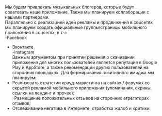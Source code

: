 Мы будем привлекать музыкальных блогеров,  которые будут советовать наше приложение. Также мы планируем коллаборации с нашими партнерами.<br>
Параллельно с реализацией идей рекламы и продвижения в соцсетях мы планируем создать официальные группы/страницы мобильного приложения в соцсетях, в т.ч: <br>
-Facebook <br>
- Вконтакте <br>
-Instagram <br>
Важным аргументом при принятии решения о скачивании приложения для многих пользователей является репутация в Google Play и AppStore, а также рекомендации других пользователей на сторонних площадках. Для формирования позитивного имиджа мы планируем:<br>
- Реализовать стратегии крауд-маркетинга на сайтах / форумах со скрытой рекламой мобильного приложения (упоминания, скрины, ссылки на лендинг и прочее); <br>
-Размещение положительных отзывов на сторонних агрегаторах отзывов; <br>
- Отслеживание негатива в Интернете, отработка жалоб и критики. <br>
